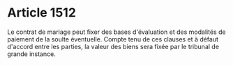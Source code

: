 # Article 1512

Le contrat de mariage peut fixer des bases d'évaluation et des modalités de paiement de la soulte éventuelle. Compte tenu de ces clauses et à défaut d'accord entre les parties, la valeur des biens sera fixée par le tribunal de grande instance.